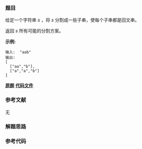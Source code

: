 ### 题目
给定一个字符串 _s_ ，将 _s_ 分割成一些子串，使每个子串都是回文串。

返回 _s_ 所有可能的分割方案。

**示例:**

    
    
    输入:  "aab"
    输出:
    [
      ["aa","b"],
      ["a","a","b"]
    ]

 **[原题](https://leetcode-cn.com/problems/palindrome-partitioning/)**    **[代码文件]()**


### 参考文献
无

### 解题思路




### 参考代码

```go


```




